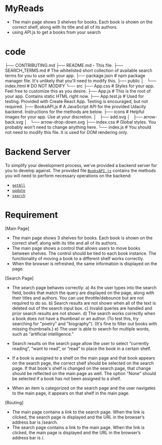 # MyReads 
- The main page shows 3 shelves for books. Each book is shown on the correct shelf, along with its title and all of its authors.
- using API.js to get a books from your search  

# code

├── CONTRIBUTING.md
├── README.md - This file.
├── SEARCH_TERMS.md # The whitelisted short collection of available search terms for you to use with your app.
├── package.json # npm package manager file. It's unlikely that you'll need to modify this.
├── public
│   └── index.html # DO NOT MODIFY
└── src
    ├── App.css # Styles for your app. Feel free to customize this as you desire.
    ├── App.js # This is the root of your app. Contains static HTML right now.
    ├── App.test.js # Used for testing. Provided with Create React App. Testing is encouraged, but not required.
    ├── BooksAPI.js # A JavaScript API for the provided Udacity backend. Instructions for the methods are below.
    ├── icons # Helpful images for your app. Use at your discretion.
    │   ├── add.svg
    │   ├── arrow-back.svg
    │   └── arrow-drop-down.svg
    ├── index.css # Global styles. You probably won't need to change anything here.
    └── index.js # You should not need to modify this file. It is used for DOM rendering only.

# Backend Server

To simplify your development process, we've provided a backend server for you to develop against. The provided file [`BooksAPI.js`](src/BooksAPI.js) contains the methods you will need to perform necessary operations on the backend:

* [`getAll`](#getall)
* [`update`](#update)
* [`search`](#search)


# Requirement
[Main Page]
- The main page shows 3 shelves for books. Each book is shown on the correct shelf, along with its title and all of its authors.
- The main page shows a control that allows users to move books between shelves. The control should be tied to each book instance. The functionality of moving a book to a different shelf works correctly.
- When the browser is refreshed, the same information is displayed on the page.

[Search Page]
- The search page behaves correctly:
a) As the user types into the search field, books that match the query are displayed on the page, along with their titles and authors. You can use throttle/debounce but are not required to do so.
b) Search results are not shown when all of the text is deleted out of the search input box.
c) Invalid queries are handled and prior search results are not shown.
d) The search works correctly when a book does not have a thumbnail or an author. (To test this, try searching for "poetry" and "biography"). (It's fine to filter out books with missing thumbnails.)
e) The user is able to search for multiple words, such as “artificial intelligence.”

- Search results on the search page allow the user to select “currently reading”, “want to read”, or “read” to place the book in a certain shelf.
- If a book is assigned to a shelf on the main page and that book appears on the search page, the correct shelf should be selected on the search page. If that book's shelf is changed on the search page, that change should be reflected on the main page as well. The option "None" should be selected if a book has not been assigned to a shelf.
- When an item is categorized on the search page and the user navigates to the main page, it appears on that shelf in the main page. 

[Routing]
- The main page contains a link to the search page. When the link is clicked, the search page is displayed and the URL in the browser’s address bar is /search.
- The search page contains a link to the main page. When the link is clicked, the main page is displayed and the URL in the browser’s address bar is /.
